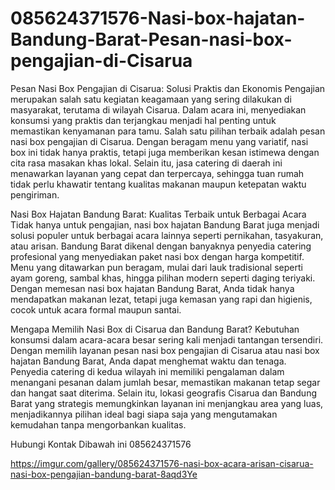 # 085624371576-Nasi-box-hajatan-Bandung-Barat-Pesan-nasi-box-pengajian-di-Cisarua
Pesan Nasi Box Pengajian di Cisarua: Solusi Praktis dan Ekonomis
Pengajian merupakan salah satu kegiatan keagamaan yang sering dilakukan di masyarakat, terutama di wilayah Cisarua. Dalam acara ini, menyediakan konsumsi yang praktis dan terjangkau menjadi hal penting untuk memastikan kenyamanan para tamu. Salah satu pilihan terbaik adalah pesan nasi box pengajian di Cisarua. Dengan beragam menu yang variatif, nasi box ini tidak hanya praktis, tetapi juga memberikan kesan istimewa dengan cita rasa masakan khas lokal. Selain itu, jasa catering di daerah ini menawarkan layanan yang cepat dan terpercaya, sehingga tuan rumah tidak perlu khawatir tentang kualitas makanan maupun ketepatan waktu pengiriman.

Nasi Box Hajatan Bandung Barat: Kualitas Terbaik untuk Berbagai Acara
Tidak hanya untuk pengajian, nasi box hajatan Bandung Barat juga menjadi solusi populer untuk berbagai acara lainnya seperti pernikahan, tasyakuran, atau arisan. Bandung Barat dikenal dengan banyaknya penyedia catering profesional yang menyediakan paket nasi box dengan harga kompetitif. Menu yang ditawarkan pun beragam, mulai dari lauk tradisional seperti ayam goreng, sambal khas, hingga pilihan modern seperti daging teriyaki. Dengan memesan nasi box hajatan Bandung Barat, Anda tidak hanya mendapatkan makanan lezat, tetapi juga kemasan yang rapi dan higienis, cocok untuk acara formal maupun santai.

Mengapa Memilih Nasi Box di Cisarua dan Bandung Barat?
Kebutuhan konsumsi dalam acara-acara besar sering kali menjadi tantangan tersendiri. Dengan memilih layanan pesan nasi box pengajian di Cisarua atau nasi box hajatan Bandung Barat, Anda dapat menghemat waktu dan tenaga. Penyedia catering di kedua wilayah ini memiliki pengalaman dalam menangani pesanan dalam jumlah besar, memastikan makanan tetap segar dan hangat saat diterima. Selain itu, lokasi geografis Cisarua dan Bandung Barat yang strategis memungkinkan layanan ini menjangkau area yang luas, menjadikannya pilihan ideal bagi siapa saja yang mengutamakan kemudahan tanpa mengorbankan kualitas.


Hubungi Kontak Dibawah ini 
085624371576


https://imgur.com/gallery/085624371576-nasi-box-acara-arisan-cisarua-nasi-box-pengajian-bandung-barat-8aqd3Ye

